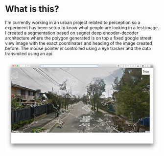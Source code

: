 # What is this?

I'm currently working in an urban project related to perception so a experiment has been setup to know what people are looking in a test image. I created a segmentation based on segnet deep encoder-decoder architecture where the polygon generated is on top a fixed google street view image with the exact coordinates and heading of the image created before. The mouse pointer is controlled using a eye tracker and the data transmited using an api. 

![](image.png)
